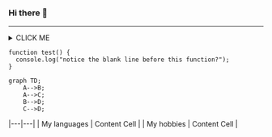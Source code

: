 ### Hi there 👋

---

<!--
**isaacmbrown/isaacmbrown** is a ✨ _special_ ✨ repository because its `README.md` (this file) appears on your GitHub profile.

Here are some ideas to get you started:

- 🔭 I’m currently working on ...
- 🌱 I’m currently learning ...
- 👯 I’m looking to collaborate on ...
- 🤔 I’m looking for help with ...
- 💬 Ask me about ...
- 📫 How to reach me: ...
- 😄 Pronouns: ...
- ⚡ Fun fact: ...
-->

<details><summary>CLICK ME</summary>
<p>

#### We can hide anything, even code!

```ruby
   puts "Hello World"
```

</p>
</details>

```{:copy}
function test() {
  console.log("notice the blank line before this function?");
}
```

```mermaid
graph TD;
    A-->B;
    A-->C;
    B-->D;
    C-->D;
```


|---|---|
| My languages  | Content Cell  |
| My hobbies  | Content Cell  |
